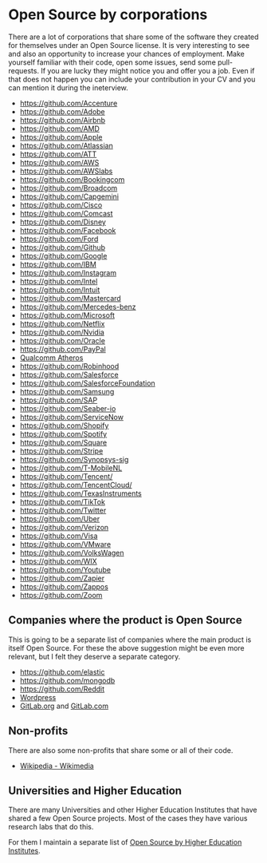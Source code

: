 # Open Source by corporations

There are a lot of corporations that share some of the software they created for themselves under an Open Source license.
It is very interesting to see and also an opportunity to increase your chances of employment. Make yourself familiar with their
code, open some issues, send some pull-requests. If you are lucky they might notice you and offer you a job. Even if that does
not happen you can include your contribution in your CV and you can mention it during the ineterview.

* https://github.com/Accenture
* https://github.com/Adobe
* https://github.com/Airbnb
* https://github.com/AMD
* https://github.com/Apple
* https://github.com/Atlassian
* https://github.com/ATT
* https://github.com/AWS
* https://github.com/AWSlabs
* https://github.com/Bookingcom
* https://github.com/Broadcom
* https://github.com/Capgemini
* https://github.com/Cisco
* https://github.com/Comcast
* https://github.com/Disney
* https://github.com/Facebook
* https://github.com/Ford
* https://github.com/Github
* https://github.com/Google
* https://github.com/IBM
* https://github.com/Instagram
* https://github.com/Intel
* https://github.com/Intuit
* https://github.com/Mastercard
* https://github.com/Mercedes-benz
* https://github.com/Microsoft
* https://github.com/Netflix
* https://github.com/Nvidia
* https://github.com/Oracle
* https://github.com/PayPal
* [Qualcomm Atheros](https://github.com/qca)
* https://github.com/Robinhood
* https://github.com/Salesforce
* https://github.com/SalesforceFoundation
* https://github.com/Samsung
* https://github.com/SAP
* https://github.com/Seaber-io
* https://github.com/ServiceNow
* https://github.com/Shopify
* https://github.com/Spotify
* https://github.com/Square
* https://github.com/Stripe
* https://github.com/Synopsys-sig
* https://github.com/T-MobileNL
* https://github.com/Tencent/
* https://github.com/TencentCloud/
* https://github.com/TexasInstruments
* https://github.com/TikTok
* https://github.com/Twitter
* https://github.com/Uber
* https://github.com/Verizon
* https://github.com/Visa
* https://github.com/VMware
* https://github.com/VolksWagen
* https://github.com/WIX
* https://github.com/Youtube
* https://github.com/Zapier
* https://github.com/Zappos
* https://github.com/Zoom


## Companies where the product is Open Source

This is going to be a separate list of companies where the main product is itself Open Source.
For these the above suggestion might be even more relevant, but I felt they deserve a separate category.

* https://github.com/elastic
* https://github.com/mongodb
* https://github.com/Reddit
* [Wordpress](https://wordpress.org/download/source/)
* [GitLab.org](https://gitlab.com/gitlab-org) and [GitLab.com](https://gitlab.com/gitlab-com)


## Non-profits

There are also some non-profits that share some or all of their code.

* [Wikipedia - Wikimedia](https://github.com/wikimedia)

## Universities and Higher Education

There are many Universities and other Higher Education Institutes that have shared a few Open Source projects.
Most of the cases they have various research labs that do this.

For them I maintain a separate list of [Open Source by Higher Education Institutes](https://github.com/szabgab/open-source-by-higher-education).



